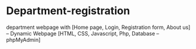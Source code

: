 # Department-registration
department webpage with [Home page, Login, Registration form, About us] – Dynamic Webpage [HTML, CSS, Javascript, Php, Database – phpMyAdmin]

